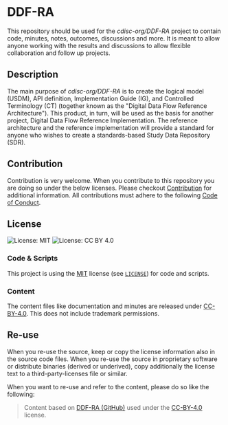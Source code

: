 # DDF-RA

This repository should be used for the *cdisc-org/DDF-RA* project to contain code, minutes, notes, outcomes, discussions and more. It is meant to allow anyone working with the results and discussions to allow flexible collaboration and follow up projects.

## Description

The main purpose of *cdisc-org/DDF-RA* is to create the logical model (USDM), API definition, Implementation Guide (IG), and Controlled Terminology (CT) (together known as the "Digital Data Flow Reference Architecture"). This product, in turn, will be used as the basis for another project, Digital Data Flow Reference Implementation. The reference architecture and the reference implementation will provide a standard for anyone who wishes to create a standards-based Study Data Repository (SDR).

## Contribution

Contribution is very welcome. When you contribute to this repository you are doing so under the below licenses. Please checkout [Contribution](CONTRIBUTING.md) for additional information. All contributions must adhere to the following [Code of Conduct](CODE_OF_CONDUCT.md).

## License

![License: MIT](https://img.shields.io/badge/License-MIT-blue.svg) ![License: CC BY 4.0](https://img.shields.io/badge/License-CC_BY_4.0-blue.svg)

### Code & Scripts

This project is using the [MIT](http://www.opensource.org/licenses/MIT "The MIT License | Open Source Initiative") license (see [`LICENSE`](LICENSE)) for code and scripts.

### Content

The content files like documentation and minutes are released under [CC-BY-4.0](https://creativecommons.org/licenses/by/4.0/). This does not include trademark permissions.

## Re-use

When you re-use the source, keep or copy the license information also in the source code files. When you re-use the source in proprietary software or distribute binaries (derived or underived), copy additionally the license text to a third-party-licenses file or similar.

When you want to re-use and refer to the content, please do so like the following:

> Content based on [DDF-RA (GitHub)](https://github.com/cdisc-org/DDF-RA) used under the [CC-BY-4.0](https://creativecommons.org/licenses/by/4.0/) license.
